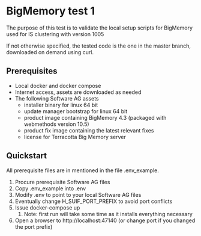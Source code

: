# BigMemory test 1

The purpose of this test is to validate the local setup scripts for BigMemory used for IS clustering with version 1005

If not otherwise specified, the tested code is the one in the master branch, downloaded on demand using curl.

## Prerequisites

- Local docker and docker compose
- Internet access, assets are downloaded as needed
- The following Software AG assets
  - installer binary for linux 64 bit
  - update manager bootstrap for linux 64 bit
  - product image containing BigMemory 4.3 (packaged with webmethods version 10.5)
  - product fix image containing the latest relevant fixes
  - license for Terracotta Big Memory server

## Quickstart

All prerequisite files are in mentioned in the file .env_example.

1. Procure prerequisite Software AG files
2. Copy .env_example into .env
3. Modify .env to point to your local Software AG files
4. Eventually change H_SUIF_PORT_PREFIX to avoid port conflicts
5. Issue docker-compose up
   1. Note: first run will take some time as it installs everything necessary
6. Open a browser to http://localhost:47140 (or change port if you changed the port prefix)